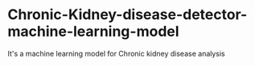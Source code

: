 # Chronic-Kidney-disease-detector-machine-learning-model
It's a machine learning model for Chronic kidney disease  analysis 
